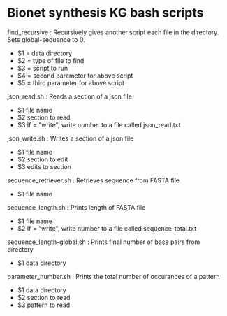 # Bionet synthesis KG bash scripts

find_recursive : Recursively gives another script each file in the directory. Sets global-sequence to 0.
- $1 = data directory
- $2 = type of file to find
- $3 = script to run
- $4 = second parameter for above script
- $5 = third parameter for above script

json_read.sh : Reads a section of a json file
- $1 file name
- $2 section to read
- $3 If = "write", write number to a file called json_read.txt

json_write.sh : Writes a section of a json file
- $1 file name
- $2 section to edit
- $3 edits to section

sequence_retriever.sh : Retrieves sequence from FASTA file
- $1 file name

sequence_length.sh : Prints length of FASTA file
- $1 file name
- $2 If = "write", write number to a file called sequence-total.txt

sequence_length-global.sh : Prints final number of base pairs from directory
- $1 data directory

parameter_number.sh : Prints the total number of occurances of a pattern 
- $1 data directory
- $2 section to read
- $3 pattern to read


